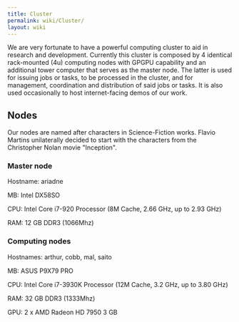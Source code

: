 ```yaml
---
title: Cluster
permalink: wiki/Cluster/
layout: wiki
---
```


We are very fortunate to have a powerful computing cluster to aid in
research and development. Currently this cluster is composed by 4
identical rack-mounted (4u) computing nodes with GPGPU capability and an
additional tower computer that serves as the master node. The latter is
used for issuing jobs or tasks, to be processed in the cluster, and for
management, coordination and distribution of said jobs or tasks. It is
also used occasionally to host internet-facing demos of our work.

Nodes
-----

Our nodes are named after characters in Science-Fiction works. Flavio
Martins unilaterally decided to start with the characters from the
Christopher Nolan movie "Inception".

### Master node

Hostname: ariadne

MB: Intel DX58SO

CPU: Intel Core i7-920 Processor (8M Cache, 2.66 GHz, up to 2.93 GHz)

RAM: 12 GB DDR3 (1066Mhz)

### Computing nodes

Hostnames: arthur, cobb, mal, saito

MB: ASUS P9X79 PRO

CPU: Intel Core i7-3930K Processor (12M Cache, 3.2 GHz, up to 3.80 GHz)

RAM: 32 GB DDR3 (1333Mhz)

GPU: 2 x AMD Radeon HD 7950 3 GB
